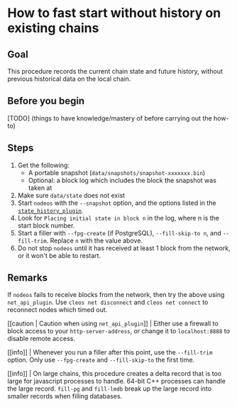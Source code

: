 # How to fast start without history on existing chains

## Goal

This procedure records the current chain state and future history, without previous historical data on the local chain.

## Before you begin
[TODO] (things to have knowledge/mastery of before carrying out the how-to)

## Steps

1. Get the following:
   * A portable snapshot (`data/snapshots/snapshot-xxxxxxx.bin`)
   * Optional: a block log which includes the block the snapshot was taken at
2. Make sure `data/state` does not exist
3. Start `nodeos` with the `--snapshot` option, and the options listed in the [`state_history_plugin`](#index.md).
4. Look for `Placing initial state in block n` in the log, where n is the start block number.
5. Start a filler with `--fpg-create` (if PostgreSQL), `--fill-skip-to n`, and `--fill-trim`. Replace `n` with the value above.
6. Do not stop `nodeos` until it has received at least 1 block from the network, or it won't be able to restart.

## Remarks

If `nodeos` fails to receive blocks from the network, then try the above using `net_api_plugin`. Use `cleos net disconnect` and `cleos net connect` to reconnect nodes which timed out.

[[caution | Caution when using `net_api_plugin`]]
| Either use a firewall to block access to your `http-server-address`, or change it to `localhost:8888` to disable remote access.

[[info]]
| Whenever you run a filler after this point, use the `--fill-trim` option. Only use `--fpg-create` and `--fill-skip-to` the first time.

[[info]]
| On large chains, this procedure creates a delta record that is too large for javascript processes to handle. 64-bit C++ processes can handle the large record. `fill-pg` and `fill-lmdb` break up the large record into smaller records when filling databases.
